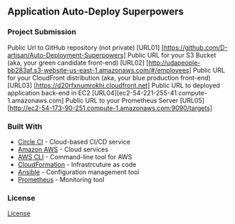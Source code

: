 ## Application Auto-Deploy Superpowers

### Project Submission

Public Url to GitHub repository (not private) [URL01] [https://github.com/D-artisan/Auto-Deployment-Superpowers]
Public URL for your S3 Bucket (aka, your green candidate front-end) [URL02] [http://udapeople-bb283af.s3-website-us-east-1.amazonaws.com/#/employees]
Public URL for your CloudFront distribution (aka, your blue production front-end) [URL03] [https://d20rfxnumrokhi.cloudfront.net]
Public URL to deployed application back-end in EC2 [URL04][ec2-54-221-255-41.compute-1.amazonaws.com]
Public URL to your Prometheus Server [URL05][http://ec2-54-173-90-251.compute-1.amazonaws.com:9090/targets]

### Built With

- [Circle CI](www.circleci.com) - Cloud-based CI/CD service
- [Amazon AWS](https://aws.amazon.com/) - Cloud services
- [AWS CLI](https://aws.amazon.com/cli/) - Command-line tool for AWS
- [CloudFormation](https://aws.amazon.com/cloudformation/) - Infrastrcuture as code
- [Ansible](https://www.ansible.com/) - Configuration management tool
- [Prometheus](https://prometheus.io/) - Monitoring tool

### License

[License](LICENSE.md)
